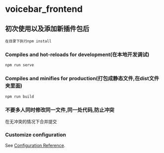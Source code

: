 # voicebar_frontend

## 初次使用以及添加新插件包后
```
在目录下执行npm install
```

### Compiles and hot-reloads for development(在本地开发调试)
```
npm run serve
```

### Compiles and minifies for production(打包成静态文件,在dist文件夹里面)
```
npm run build
```

### 不要多人同时修改同一文件,同一处代码,防止冲突

在无冲突的情况下合并提交

### Customize configuration

See [Configuration Reference](https://cli.vuejs.org/config/).
